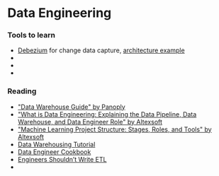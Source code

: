 # Data Engineering


### Tools to learn
<ul>
    <li><a href="https://debezium.io/">Debezium</a> for change data capture, <a href="https://medium.com/shippeo-tech-blog/debezium-to-snowflake-lessons-learned-building-data-replication-in-production-a5430a9fe85b">architecture example</a></li>
    <li><a href=""></a></li>
    <li><a href=""></a></li>
    <li><a href=""></a></li>
</ul>


### Reading
<ul>
  <li><a href="https://panoply.io/data-warehouse-guide/">"Data Warehouse Guide" by Panoply</a></li>
  <li><a href="https://www.altexsoft.com/blog/datascience/what-is-data-engineering-explaining-data-pipeline-data-warehouse-and-data-engineer-role/">"What is Data Engineering: Explaining the Data Pipeline, Data Warehouse, and Data Engineer Role" by Altexsoft</a></li>
  <li><a href="https://www.altexsoft.com/blog/datascience/machine-learning-project-structure-stages-roles-and-tools/">"Machine Learning Project Structure: Stages, Roles, and Tools" by Altexsoft</a></li>
  <li><a href="https://www.guru99.com/data-warehousing.html">Data Warehousing Tutorial</a></li>
  <li><a href="https://github.com/AlizaminJ/Cookbook">Data Engineer Cookbook</a></li>
    <li><a href="https://multithreaded.stitchfix.com/blog/2016/03/16/engineers-shouldnt-write-etl/">Engineers Shouldn’t Write ETL</a></li>
    <li><a href=""></a></li>
</ul>
